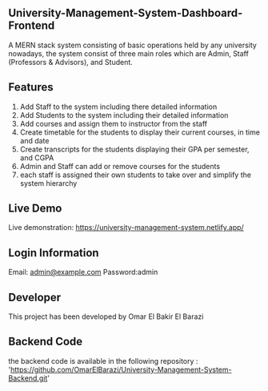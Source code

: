 ## University-Management-System-Dashboard-Frontend

A MERN stack system consisting of basic operations held by any university nowadays, the system consist of three main roles which are Admin, Staff (Professors & Advisors), and Student.

## Features
1. Add Staff to the system including there detailed information
2. Add Students to the system including their detailed information
3. Add courses and assign them to instructor from the staff
4. Create timetable for the students to display their current courses, in time and date
5. Create transcripts for the students displaying their GPA per semester, and CGPA
6. Admin and Staff can add or remove courses for the students
7. each staff is assigned their own students to take over and simplify the system hierarchy

## Live Demo
Live demonstration: https://university-management-system.netlify.app/

## Login Information
Email: admin@example.com
Password:admin

## Developer
This project has been developed by Omar El Bakir El Barazi

## Backend Code
the backend code is available in the following repository : 'https://github.com/OmarElBarazi/University-Management-System-Backend.git'
